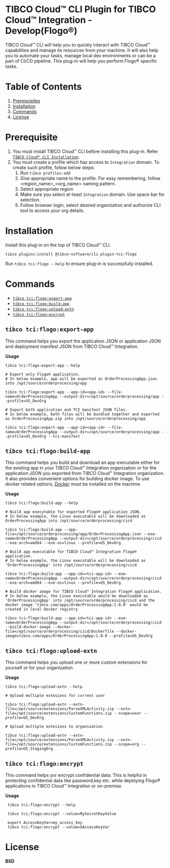 TIBCO Cloud™ CLI Plugin for TIBCO Cloud™ Integration - Develop(Flogo®)
====================================================================
TIBCO Cloud™ CLI will help you to quickly interact with TIBCO Cloud™ capabilities and manage its resources from your machine. It will also help you to automate your tasks, manage local dev environments or can be a part of CI/CD pipeline. This plug-in will help you perform Flogo® specific tasks.


# Table of Contents
1. [Prerequisites](#Prerequisite)
2. [Installation](#Installation)
3. [Commands](#Commands)
4. [License](#License)

# Prerequisite
1. You must install TIBCO Cloud™ CLI before installing this plug-in. Refer [`TIBCO Cloud™ CLI Installation`](https://github.com/TIBCOSoftware/cic-cli-main/blob/master/README.md#installation).
2. You must create a profile which has access to `Integration` domain. To create such profile, follow below steps:
   1. Run `tibco profiles:add`
   2. Give appropriate name to the profile. For easy remembering, follow <region_name>_<org_name> naming pattern.
   3. Select appropriate region
   4. Make sure you select at-least `Integration` domain. Use space bar for selection.
   5. Follow browser login, select desired organization and authorize CLI tool to access your org details.
   
# Installation   
Install this plug-in on the top of TIBCO Cloud™ CLI.
```
tibco plugins:install @tibco-software/cli-plugin-tci-flogo
```
Run `tibco tci:flogo --help` to ensure plug-in is successfully installed.

# Commands
<!-- commands -->
* [`tibco tci:flogo:export-app`](#tibco-tciflogoexport-app)
* [`tibco tci:flogo:build-app`](#tibco-tciflogobuild-app)
* [`tibco tci:flogo:upload-extn`](#tibco-tciflogoupload-extn)
* [`tibco tci:flogo:encrypt`](#tibco-tciflogoencrypt)

## `tibco tci:flogo:export-app`
This command helps you export the application JSON or application JSON and deployment manifest JSON from TIBCO Cloud™ Integration. 

**Usage**
```
tibco tci:flogo:export-app --help

# Export only Flogo® application. 
# In below example, app will be exported as OrderProcessingApp.json into /opt/source/orderprocessing/app

tibco tci:flogo:export-app --app-id=<app-id> --file-name=OrderProcessingApp --output-dir=/opt/source/orderprocessing/app --profile=US_DevOrg

# Export both application and TCI manifest JSON files. 
# In below example, both files will be bundled together and exported as OrderProcessingApp.zip into /opt/source/orderprocessing/app

tibco tci:flogo:export-app --app-id=<app-id> --file-name=OrderProcessingApp --output-dir=/opt/source/orderprocessing/app --profile=US_DevOrg --tci-manifest
```
## `tibco tci:flogo:build-app`
This command helps you build and download an app executable either for the existing app in your TIBCO Cloud™ Integration organization or for the application JSON you exported from TIBCO Cloud™ Integration organization. It also provides convenient options for building docker image. To use docker related options, [Docker](https://www.docker.com/) must be installed on the machine.

**Usage**
```
tibco tci:flogo:build-app --help

# Build app executable for exported Flogo® application JSON. 
# In below example, the Linux executable will be downloaded as OrderProcessingApp into /opt/source/orderprocessing/cicd

tibco tci:flogo:build-app --app-file=/opt/source/orderprocessing/app/OrderProcessingApp.json --exe-name=OrderProcessingApp --output-dir=/opt/source/orderprocessing/cicd --exe-arch=amd64 --exe-os=linux --profile=US_DevOrg

# Build app executable for TIBCO Cloud™ Integration Flogo® application. 
# In below example, the Linux executable will be downloaded as 'OrderProcessingApp' into /opt/source/orderprocessing/cicd

tibco tci:flogo:build-app --app-id=<tci-app-id> --exe-name=OrderProcessingApp --output-dir=/opt/source/orderprocessing/cicd --exe-arch=amd64 --exe-os=linux --profile=US_DevOrg

# Build docker image for TIBCO Cloud™ Integration Flogo® application. 
# In below example, the Linux executable would be downloaded as 'OrderProcessingApp' into /opt/source/orderprocessing/cicd and the docker image 'tibco.com/apps/OrderProcessingApp:1.0.0' would be created in local Docker registry

tibco tci:flogo:build-app --app-id=<tci-app-id> --exe-name=OrderProcessingApp --output-dir=/opt/source/orderprocessing/cicd --build-docker-image --docker-file=/opt/source/orderprocessing/cicd/Dockerfile --docker-image=tibco.com/apps/OrderProcessingApp:1.0.0 --profile=US_DevOrg
```
## `tibco tci:flogo:upload-extn`
This command helps you upload one or more custom extensions for yourself or for your organization.

**Usage**
```
tibco tci:flogo:upload-extn --help

# Upload multiple extesions for current user

tibco tci:flogo:upload-extn --extn-file=/opt/source/extensions/ParseXMLActivity.zip --extn-file=/opt/source/extensions/CustomFunctions.zip --scope=user --profile=US_DevOrg

# Upload multiple extesions to organization

tibco tci:flogo:upload-extn --extn-file=/opt/source/extensions/ParseXMLActivity.zip --extn-file=/opt/source/extensions/CustomFunctions.zip --scope=org --profile=US_StagingOrg
```

## `tibco tci:flogo:encrypt`
This command helps yor encrypt confidential data. This is helpful in protecting confidential data like password,key etc. while deploying Flogo® applications in TIBCO Cloud™ Integration or on-premise.

**Usage**
```
 tibco tci:flogo:encrypt --help
 
 tibco tci:flogo:encrypt --value=MySecretKeyValue
 
 export AccessKeyVar=my_access_key
 tibco tci:flogo:encrypt --value=$AccessKeyVar
```
# License
**BSD**

